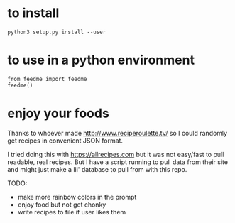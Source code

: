 # to install
`python3 setup.py install --user`


# to use in a python environment
`from feedme import feedme` <br />
`feedme()`

# enjoy your foods
Thanks to whoever made http://www.reciperoulette.tv/ so I could randomly get recipes in convenient JSON format.

I tried doing this with https://allrecipes.com but it was not easy/fast to pull readable, real recipes.
But I have a script running to pull data from their site and might just make a lil' database to pull from with this repo.

TODO:
- make more rainbow colors in the prompt
- enjoy food but not get chonky
- write recipes to file if user likes them
